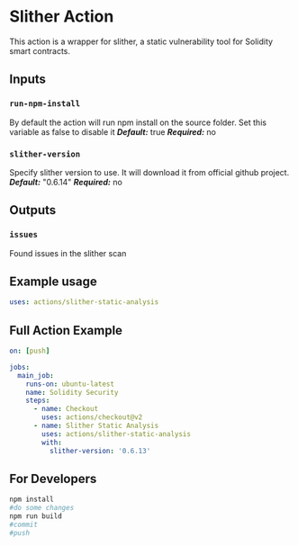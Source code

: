 # Slither Action

This action is a wrapper for slither, a static vulnerability tool for Solidity smart contracts.

## Inputs

### `run-npm-install`

By default the action will run npm install on the source folder. Set this variable as false to disable it
***Default:*** true
***Required:*** no

### `slither-version`

Specify slither version to use. It will download it from official github project.
***Default:*** "0.6.14"
***Required:*** no

## Outputs

### `issues`

Found issues in the slither scan


## Example usage

```yaml
uses: actions/slither-static-analysis
```

## Full Action Example

```yaml
on: [push]

jobs:
  main_job:
    runs-on: ubuntu-latest
    name: Solidity Security 
    steps:
      - name: Checkout
        uses: actions/checkout@v2
      - name: Slither Static Analysis
        uses: actions/slither-static-analysis
        with:
          slither-version: '0.6.13'
```

## For Developers

```bash
npm install
#do some changes
npm run build
#commit
#push
```
